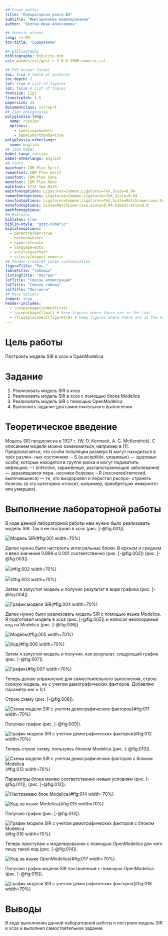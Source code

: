 ```yaml
---
## Front matter
title: "Лабораторная раота №5"
subtitle: "Имитационное моделирование"
author: "Волгин Иван Алексеевич"

## Generic otions
lang: ru-RU
toc-title: "Содержание"

## Bibliography
bibliography: bib/cite.bib
csl: pandoc/csl/gost-r-7-0-5-2008-numeric.csl

## Pdf output format
toc: true # Table of contents
toc-depth: 2
lof: true # List of figures
lot: false # List of tables
fontsize: 12pt
linestretch: 1.5
papersize: a4
documentclass: scrreprt
## I18n polyglossia
polyglossia-lang:
  name: russian
  options:
	- spelling=modern
	- babelshorthands=true
polyglossia-otherlangs:
  name: english
## I18n babel
babel-lang: russian
babel-otherlangs: english
## Fonts
mainfont: IBM Plex Serif
romanfont: IBM Plex Serif
sansfont: IBM Plex Sans
monofont: IBM Plex Mono
mathfont: STIX Two Math
mainfontoptions: Ligatures=Common,Ligatures=TeX,Scale=0.94
romanfontoptions: Ligatures=Common,Ligatures=TeX,Scale=0.94
sansfontoptions: Ligatures=Common,Ligatures=TeX,Scale=MatchLowercase,Scale=0.94
monofontoptions: Scale=MatchLowercase,Scale=0.94,FakeStretch=0.9
mathfontoptions:
## Biblatex
biblatex: true
biblio-style: "gost-numeric"
biblatexoptions:
  - parentracker=true
  - backend=biber
  - hyperref=auto
  - language=auto
  - autolang=other*
  - citestyle=gost-numeric
## Pandoc-crossref LaTeX customization
figureTitle: "Рис."
tableTitle: "Таблица"
listingTitle: "Листинг"
lofTitle: "Список иллюстраций"
lotTitle: "Список таблиц"
lolTitle: "Листинги"
## Misc options
indent: true
header-includes:
  - \usepackage{indentfirst}
  - \usepackage{float} # keep figures where there are in the text
  - \floatplacement{figure}{H} # keep figures where there are in the text
---
```


# Цель работы

Построить модель SIR в xcos и OpenModelica

# Задание

1. Реализовать модель SIR в xcos
2. Реализовать модель SIR в xcos c помощью блока Modelica
3. Реализовать модель SIR с помощью OpenModelica
4. Выполнить задание для самостоятельного выполнения

# Теоретическое введение

Модель SIR предложена в 1927 г. (W. O. Kermack, A. G. McKendrick). С описанием
модели можно ознакомиться, например в [1].
Предполагается, что особи популяции размера N могут находиться в трёх различ-
ных состояниях:
– S (susceptible, уязвимые) — здоровые особи, которые находятся в группе риска
и могут подхватить инфекцию;
– I (infective, заражённые, распространяющие заболевание) — заразившиеся пере-
носчики болезни;
– R (recovered/removed, вылечившиеся) — те, кто выздоровел и перестал распро-
странять болезнь (в эту категорию относят, например, приобретших иммунитет
или умерших).

# Выполнение лабораторной работы

В ходе данной лабораторной работы нам нужно было реализовать модель SIR. Так я ее построил в xcos (рис. [-@fig:001]).

![Модель SIR](image/1.png){#fig:001 width=70%}

Далее нужно было настроить интегральные блоки. В ерхнем и среднем я ввел значения 0.999 и 0.001 соответственно (рис. [-@fig:002]) (рис. [-@fig:003])

![](image/2.png){#fig:002 width=70%}

![](image/3.png){#fig:003 width=70%}

Затем я запустил модель  и получил результат в виде графика (рис. [-@fig:004]).

![График модели SIR](image/4.png){#fig:004 width=70%}

Далее нужно было реализовать модель SIR с помощью языка Modelica. Я подготовил модель в xcos (рис. [-@fig:005]) и написал необходимый код на Modelica (рис. [-@fig:006])

![Модель](image/5.png){#fig:005 width=70%}

![Код](image/6.png){#fig:006 width=70%}

Затем я запустил модель и получил, как результат, следующий график (рис. [-@fig:007]).

![График](image/7.png){#fig:007 width=70%}

Теперь делаю упражнение для самостоятельного выполнения, строю схожую модель, но с учетом демографических факторов. Добавляю параметр мю = 0,1. 

Строю схему (рис. [-@fig:008]).

![Схема модели SIR с учетом демографических факторов](image/8.png){#fig:011 width=70%}

Получаю график (рис. [-@fig:009]).

![График модели SIR с учетом демографических факторов](image/9.png){#fig:012 width=70%}

Теперь строю схему, пользуясь блоком Modelica (рис. [-@fig:010]).

![Схема модели SIR с учетом демографических факторов с блоком Modelica](image/10.png){#fig:013 width=70%}

Параметры блока меняю соответственно новым условиям (рис. [-@fig:011]), (рис. [-@fig:012]). 

![Настраиваю блок Modelica](image/11.png){#fig:014 width=70%}

![Код на языке Modelica](image/12.png){#fig:015 width=70%}

Получаю график (рис. [-@fig:013]).

![График модели SIR с учетом демографических факторов с блоком Modelica](image/13.png){#fig:016 width=70%}

Теперь приступаю к моделированию с помощью OpenModelica для чего пишу такой код (рис. [-@fig:014]).

![Код на языке OpenModelica](image/14.png){#fig:017 width=70%}

Получаю график модели SIR построенный с помощью OpenModelica (рис. [-@fig:015]).

![График модели SIR с учетом демографических факторов](image/15.png){#fig:018 width=70%}

# Выводы

В ходе выполнения данной лабораторной работы я построил модель SIR в xcos и выполнил самостоятельное задание.

